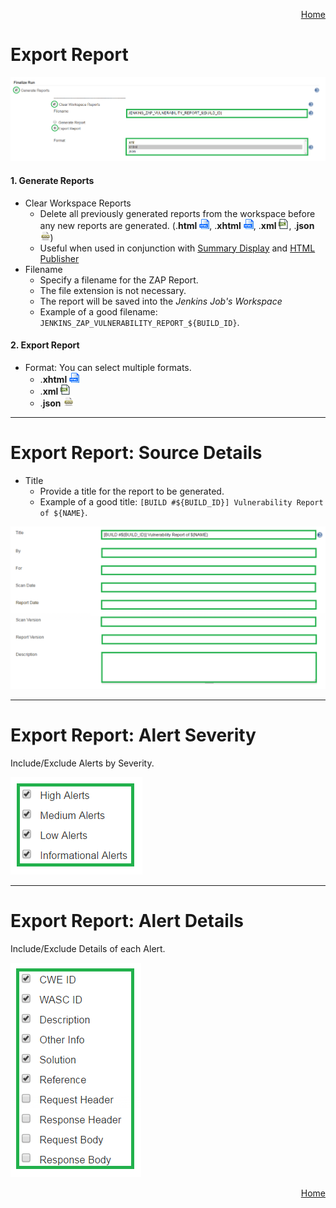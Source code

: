 <a href='https://github.com/jenkinsci/zaproxy-plugin/tree/development#table-of-contents-'><div align="right">Home</div></a>

Export Report
=============

![Image of Export Report](../images/EXPORT_REPORT.png)

#### 1. Generate Reports

- Clear Workspace Reports
	- Delete all previously generated reports from the workspace before any new reports are generated. (.<b>html</b> <a href='http://www.w3schools.com/html/html_xhtml.asp'><img src='https://github.com/zaproxy/zap-extensions/blob/alpha/src/org/zaproxy/zap/extension/exportreport/resources/images/html.png'></a>, .<b>xhtml</b> <a href='http://www.w3schools.com/html/html_xhtml.asp'><img src='https://github.com/zaproxy/zap-extensions/blob/alpha/src/org/zaproxy/zap/extension/exportreport/resources/images/html.png'></a>, .<b>xml</b> <a href='http://www.w3schools.com/xml/default.asp'><img src='https://github.com/zaproxy/zap-extensions/blob/alpha/src/org/zaproxy/zap/extension/exportreport/resources/images/xml.png'></a>, .<b>json</b> <a href='http://www.w3schools.com/js/js_json_intro.asp'><img src='https://github.com/zaproxy/zap-extensions/blob/alpha/src/org/zaproxy/zap/extension/exportreport/resources/images/json.png'></a>)
	- Useful when used in conjunction with [Summary Display](../summarydisplay/README.md) and [HTML Publisher](../htmlpublisher/README.md)
- Filename
	- Specify a filename for the ZAP Report.
	- The file extension is not necessary.
	- The report will be saved into the <i>Jenkins Job's Workspace</i>
	- Example of a good filename: `JENKINS_ZAP_VULNERABILITY_REPORT_${BUILD_ID}`.

#### 2. Export Report
- Format: You can select multiple formats.
	- .<b>xhtml</b> <a href='http://www.w3schools.com/html/html_xhtml.asp'><img src='https://github.com/zaproxy/zap-extensions/blob/alpha/src/org/zaproxy/zap/extension/exportreport/resources/images/html.png'></a>
	- .<b>xml</b> <a href='http://www.w3schools.com/xml/default.asp'><img src='https://github.com/zaproxy/zap-extensions/blob/alpha/src/org/zaproxy/zap/extension/exportreport/resources/images/xml.png'></a>
	- .<b>json</b> <a href='http://www.w3schools.com/js/js_json_intro.asp'><img src='https://github.com/zaproxy/zap-extensions/blob/alpha/src/org/zaproxy/zap/extension/exportreport/resources/images/json.png'></a>

<hr />

Export Report: Source Details
=============

- Title
	- Provide a title for the report to be generated.
	- Example of a good title: `[BUILD #${BUILD_ID}] Vulnerability Report of ${NAME}`.

![Image of Export Report Source Details](../images/EXPORT_REPORT_SOURCE_DETAILS.png)

<hr />

Export Report: Alert Severity
=============

Include/Exclude Alerts by Severity.

![Image of Export Report Alert Severity](../images/EXPORT_REPORT_ALERT_SEVERITY.png)

<hr />

Export Report: Alert Details
=============

Include/Exclude Details of each Alert.

![Image of Export Report Alert Details](../images/EXPORT_REPORT_ALERT_DETAILS.png)

<a href='https://github.com/jenkinsci/zaproxy-plugin/tree/development#table-of-contents-'><div align="right">Home</div></a>
